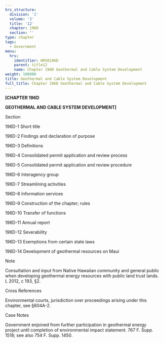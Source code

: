 ```yaml
---
hrs_structure:
  division: '1'
  volume: '3'
  title: '12'
  chapter: 196D
  section: ''
type: chapter
tags:
  - Government
menu:
  hrs:
    identifier: HRS0196D
    parent: title12
    name: Chapter 196D Geothermal and Cable System Development
weight: 108000
title: Geothermal and Cable System Development
full_title: Chapter 196D Geothermal and Cable System Development
---
```

**[CHAPTER 196D**

**GEOTHERMAL AND CABLE SYSTEM DEVELOPMENT]**

Section

196D-1 Short title

196D-2 Findings and declaration of purpose

196D-3 Definitions

196D-4 Consolidated permit application and review process

196D-5 Consolidated permit application and review procedure

196D-6 Interagency group

196D-7 Streamlining activities

196D-8 Information services

196D-9 Construction of the chapter; rules

196D-10 Transfer of functions

196D-11 Annual report

196D-12 Severability

196D-13 Exemptions from certain state laws

196D-14 Development of geothermal resources on Maui

Note

Consultation and input from Native Hawaiian community and general public when developing geothermal energy resources with public land trust lands. L 2012, c 193, §2.

Cross References

Environmental courts, jurisdiction over proceedings arising under this chapter, see §604A-2.

Case Notes

Government enjoined from further participation in geothermal energy project until completion of environmental impact statement. 767 F. Supp. 1518; see also 754 F. Supp. 1450.